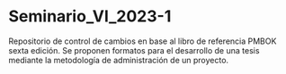 # Seminario_VI_2023-1
Repositorio de control de cambios en base al libro de referencia PMBOK sexta edición. Se proponen formatos para el desarrollo de una tesis mediante la metodología de administración de un proyecto.
